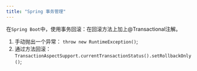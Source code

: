 ```yaml
---
title: "Spring 事务管理"
---
```


在`Spring Boot`中，使用事务回滚：在回滚方法上加上@Transactional注解。

1. 手动抛出一个异常： `throw new RuntimeException()`;
2. 通过方法回滚：`TransactionAspectSupport.currentTransactionStatus().setRollbackOnly()`;